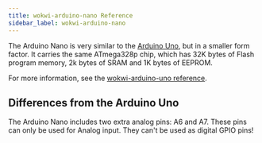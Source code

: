 ```yaml
---
title: wokwi-arduino-nano Reference
sidebar_label: wokwi-arduino-nano
---
```


The Arduino Nano is very similar to the [Arduino Uno](wokwi-arduino-uno), but in a smaller form factor. It carries the same ATmega328p chip, which has 32K bytes of Flash program memory, 2k bytes of SRAM and 1K bytes of EEPROM.

<wokwi-arduino-nano />

For more information, see the [wokwi-arduino-uno reference](wokwi-arduino-uno).

## Differences from the Arduino Uno

The Arduino Nano includes two extra analog pins: A6 and A7. These pins can only be used for Analog input. They can't be used as digital GPIO pins!
